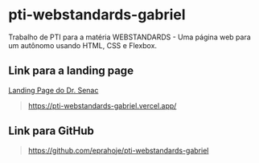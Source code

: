 # pti-webstandards-gabriel
Trabalho de PTI para a matéria WEBSTANDARDS - Uma página web para um autônomo usando HTML, CSS e Flexbox.

## Link para a landing page
[Landing Page do Dr. Senac](https://pti-webstandards-gabriel.vercel.app/)
> https://pti-webstandards-gabriel.vercel.app/

## Link para GitHub
> https://github.com/eprahoje/pti-webstandards-gabriel